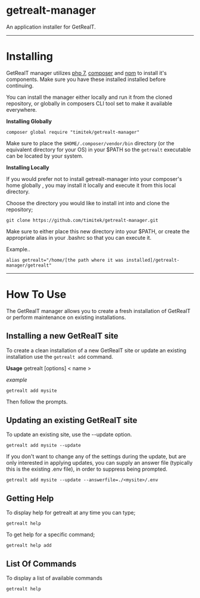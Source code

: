 ﻿# getrealt-manager

An application installer for GetRealT.

***

# Installing

GetRealT manager utilizes [php 7](<http://php.net/>), [composer](<https://getcomposer.org/>) and [npm](<https://www.npmjs.com/>) to install it's components.  Make sure you have these installed installed before continuing.

You can install the manager either locally and run it from the cloned repository, or globally in composers CLI tool set to make it available everywhere.

**Installing Globally**

```
composer global require "timitek/getrealt-manager"
```

Make sure to place the ```$HOME/.composer/vendor/bin``` directory (or the equivalent directory for your OS) in your $PATH so the ```getrealt``` executable can be located by your system.

**Installing Locally**

If you would prefer not to install getrealt-manager into your composer's home globally , you may install it locally and execute it from this local directory.

Choose the directory you would like to install int into and clone the repository;

```
git clone https://github.com/timitek/getrealt-manager.git
```

Make sure to either place this new directory into your $PATH, or create the appropriate alias in your .bashrc so that you can execute it.

Example..

```
alias getrealt="/home/[the path where it was installed]/getrealt-manager/getrealt"
```


***

# How To Use

The GetRealT manager allows you to create a fresh installation of GetRealT or perform maintenance on existing installations.

## Installing a new GetRealT site

To create a clean installation of a new GetRealT site or update an existing installation use the ```getrealt add``` command.

**Usage**
getrealt [options] < name >

*example*

```
getrealt add mysite
```

Then follow the prompts.

## Updating an existing GetRealT site

To update an existing site, use the --update option.

```
getrealt add mysite --update
```

If you don't want to change any of the settings during the update, but are only interested in applying updates, you can supply an answer file (typically this is the existing .env file), in order to suppress being prompted.

```
getrealt add mysite --update --answerfile=./<mysite>/.env
```


## Getting Help

To display help for getrealt at any time you can type;

```
getrealt help
```

To get help for a specific command;

```
getrealt help add
```


## List Of Commands

To display a list of available commands

```
getrealt help
```
